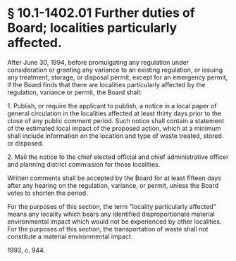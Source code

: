 # § 10.1-1402.01 Further duties of Board; localities particularly affected.

<p>After June 30, 1994, before promulgating any regulation under consideration or granting any variance to an existing regulation, or issuing any treatment, storage, or disposal permit, except for an emergency permit, if the Board finds that there are localities particularly affected by the regulation, variance or permit, the Board shall:</p><p>1. Publish, or require the applicant to publish, a notice in a local paper of general circulation in the localities affected at least thirty days prior to the close of any public comment period. Such notice shall contain a statement of the estimated local impact of the proposed action, which at a minimum shall include information on the location and type of waste treated, stored or disposed.</p><p>2. Mail the notice to the chief elected official and chief administrative officer and planning district commission for those localities.</p><p>Written comments shall be accepted by the Board for at least fifteen days after any hearing on the regulation, variance, or permit, unless the Board votes to shorten the period.</p><p>For the purposes of this section, the term "locality particularly affected" means any locality which bears any identified disproportionate material environmental impact which would not be experienced by other localities. For the purposes of this section, the transportation of waste shall not constitute a material environmental impact.</p><p>1993, c. 944.</p>